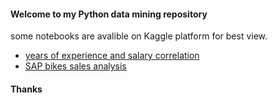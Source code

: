 #### Welcome to my Python data mining repository


some notebooks are avalible on Kaggle platform for best view.

- [years of experience and salary correlation](https://www.kaggle.com/yasinnaal/years-of-experience-and-salary-correlation)
- [SAP bikes sales analysis](https://github.com/yasinnaal/Python-Data-Mining/tree/main/sap_bikes_store_sales_analysis)


#### Thanks
